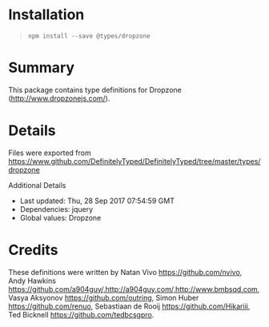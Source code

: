 # Installation
> `npm install --save @types/dropzone`

# Summary
This package contains type definitions for Dropzone (http://www.dropzonejs.com/).

# Details
Files were exported from https://www.github.com/DefinitelyTyped/DefinitelyTyped/tree/master/types/dropzone

Additional Details
 * Last updated: Thu, 28 Sep 2017 07:54:59 GMT
 * Dependencies: jquery
 * Global values: Dropzone

# Credits
These definitions were written by Natan Vivo <https://github.com/nvivo>, Andy Hawkins <https://github.com/a904guy/,http://a904guy.com/,http://www.bmbsqd.com>, Vasya Aksyonov <https://github.com/outring>, Simon Huber <https://github.com/renuo>, Sebastiaan de Rooij <https://github.com/Hikariii>, Ted Bicknell <https://github.com/tedbcsgpro>.
